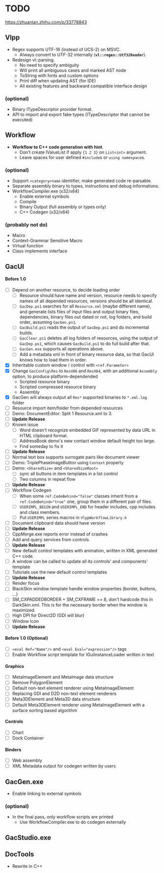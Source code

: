 # TODO

https://zhuanlan.zhihu.com/p/33778843

## Vlpp

* Regex supports UTF-16 (instead of UCS-2) on MSVC.
  * Always convert to UTF-32 internally (**`vl::regex::Utf32Reader`**).
* Redesign vl::parsing.
  * No need to specify ambiguity
  * Will print all ambiguous cases and marked AST node
  * ToString with hints and custom options
  * Print diff when updating AST (for IDE)
  * All existing features and backward compatible interface design

### (optional)

* Binary ITypeDescriptor provider format.
* API to import and export fake types (ITypeDescriptor that cannot be executed)

## Workflow

* **Workflow to C++ code generation with hint**.
  * Don't create IValueList if apply `{1 2 3}` on `List<int>` argument.
  * Leave spaces for user defined `#include`s or `using namespace`s.

### (optional)

* Support `<category>name` identifier, make generated code re-parsable.
* Separate assembly binary to types, instructions and debug informations.
* WorkflowCompiler.exe (x32/x64)
  * Enable external symbols
  * Compile
  * Binary Output (full assembly or types only)
  * C++ Codegen (x32/x64)

### (probably not do)

* Macro
* Context-Grammar Sensitive Macro
* Virtual function
* Class implements interface

## GacUI

#### Before 1.0
- [ ] Depend on another resource, to decide loading order
  - [ ] Resource should have name and version, resource needs to specify names of all depended resources, versions should be all identical.
  - [ ] `GacDep.ps1` searches for all `Resource.xml` (maybe different name), and generate lists files of input files and output binary files, dependencies, binary files out dated or not, log folders, and build order, assuming `GacGen.ps1`.
  - [ ] `GacBuild.ps1` reads the output of `GacDep.ps1` and do incremental builds.
  - [ ] `GacClear.ps1` deletes all log folders of resources, using the output of `GacDep.ps1`, which causes `GacBuild.ps1` to do full build after that.
  - [ ] `GacGen.exe` supports all operations above.
  - [ ] Add a metadata xml in front of binary resource data, so that GacUI knows how to load them in order.
- [x] Inheritable custom window / control with `<ref.Parameter>`
- [x] Change `GacConfig\Res` to `ResX86` and `ResX64`, with an additional `Assembly` option, to produce platform-dependended
  - Scripted resource binary
  - Scripted compressed resource binary
  - Assembly
- [x] GacGen will always output all `Res*` supported binaries to `*.xml.log` folder
- [ ] Resource import item/folder from depended resources
- [ ] Demo: DocumentEditor: Split 1 Resource.xml to 3.
- [ ] **Update Release**
- [ ] Known issue
  - [ ] Word doesn't recognize embedded GIF represented by data URL in HTML clipboard format.
  - [ ] AddressBook demo's new contact window default height too large.
  - Find someday to fix it
- [ ] **Update Release**
- [ ] Normal text box supports surrogate pairs like document viewer
- [ ] Demo: TriplePhaseImageButton using `Context` property
- [ ] Demo: `<SharedSize>` and `<SharedSizeRoot>`
  - [ ] sync all buttons in item templates in a list control
  - [ ] Two columns in repeat flow
- [ ] **Update Release**
- [ ] Workflow Codegen
  - [ ] When some `ref.CodeBehind="false"` classes inherit from a `ref.CodeBehind="true"` one, group them in a different pair of files.
  - [ ] `USERIMPL_BEGIN` and `USERIMPL_END` for header includes, cpp includes and class members.
  - [ ] Put `USERIMPL` series macros in `VlppWorkflowLibrary.h`
- [ ] Document clipboard data should have version
- [ ] **Update Release**
- [ ] CppMerge.exe reports error instead of crashes
- [ ] Add and query services from controls
- [ ] **Update Release**
- [ ] New default control templates with animation, written in XML generated C++ code.
- [ ] A window can be called to update all its controls' and components' template
- [ ] Tutorials use the new default control templates
- [ ] **Update Release**
- [ ] Render focus
- [ ] BlackSkin window template handle window properties (border, buttons, ...)
- [ ] SM_CXPADDEDBORDER + SM_CXFRAME == 8, don't hardcode this in DarkSkin.xml. This is for the necessary border when the window is maximized.
- [ ] High DPI for Direct2D (GDI will blur)
- [ ] Window Icon
- [ ] **Update Release**

#### Before 1.0 (Optional)
- [ ] `<eval Ref="Name"/>` and `<eval Eval="expression"/>` tags
- [ ] Enable Workflow script template for IGuiInstanceLoader written in text

#### Graphics
- [ ] MetaImageElement and MetaImage data structure
- [ ] Remove PolygonElement
- [ ] Default non-text element renderer using MetaImageElement
- [ ] Replacing GDI and D2D non-text element renderers
- [ ] Meta3DElement and Meta3D data structure
- [ ] Default Meta3DElement renderer using MetaImageElement with a surface sorting based algorithm

#### Controls
- [ ] Chart
- [ ] Dock Container

#### Binders
- [ ] Web assembly
- [ ] XML Metadata output for codegen written by users

## GacGen.exe

* Enable linking to external symbols

### (optional)

* In the final pass, only workflow scripts are printed
  * Use WorkflowCompiler.exe to do codegen externally

## GacStudio.exe

## DocTools

* Rewrite in C++
